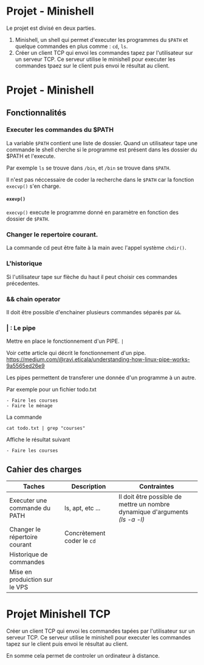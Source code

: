 # Projet - Minishell
Le projet est divisé en deux parties.

1. Minishell, un shell qui permet d'executer les programmes du `$PATH` et quelque commandes en plus comme : `cd`, `ls`.
2. Créer un client TCP qui envoi les commandes tapez par l'utilisateur sur un serveur TCP. Ce serveur utilise le minishell pour executer les commandes tpaez sur le client puis envoi le résultat au client.

# Projet - Minishell

## Fonctionnalités

### Executer les commandes du $PATH
La variable `$PATH` contient une liste de dossier. Quand un utilisateur tape une commande le shell cherche si le programme est présent dans les dossier du $PATH et l'execute.

Par exemple `ls` se trouve dans `/bin`, et `/bin` se trouve dans `$PATH`.

Il n'est pas néccessaire de coder la recherche dans le `$PATH` car la fonction `execvp()` s'en charge.

#### `exevp()`
`execvp()` execute le programme donné en paramètre en fonction des dossier de `$PATH`.


### Changer le repertoire courant.

La commande cd peut être faite à la main avec l'appel système `chdir()`.

### L'historique
Si l'utilisateur tape sur flèche du haut il peut choisir ces commandes précedentes.

### && chain operator
Il doit être possible d'enchainer plusieurs commandes séparés par `&&`.

### | : Le pipe
Mettre en place le fonctionnement d'un PIPE. `|`

Voir cette article qui décrit le fonctionnement d'un pipe.
https://medium.com/@ravi.eticala/understanding-how-linux-pipe-works-9a5565ed26e9


Les pipes permettent de transferer une donnée d'un programme à un autre.

Par exemple pour un fichier todo.txt

``` 
- Faire les courses
- Faire le ménage
```

La commande 

```
cat todo.txt | grep "courses"
```

Affiche le résultat suivant

```
- Faire les courses
```

<!-- 
### & -->





## Cahier des charges
|Taches|Description|Contraintes|
|-|-|-|
|Executer une commande du PATH| ls, apt, etc ...|Il doit être possible de mettre un nombre dynamique d'arguments *(ls -a -l)*|
| Changer le répertoire courant|Concrètement coder le `cd` |
|Historique de commandes|
| Mise en produiction sur le VPS|


# Projet Minishell TCP

Créer un client TCP qui envoi les commandes tapées par l'utilisateur sur un serveur TCP. Ce serveur utilise le minishell pour executer les commandes tapez sur le client puis envoi le résultat au client.


En somme cela permet de controler un ordinateur à distance.